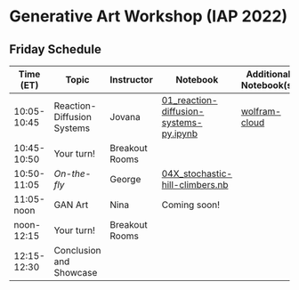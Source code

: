 # Generative Art Workshop (IAP 2022)

## Friday Schedule

| Time (ET)     | Topic                         | Instructor     | Notebook       | Additional Notebook(s) |
| -----------   | ----------------------------- | -------------- |--------------- | ---------------------- |
| 10:05-10:45   | Reaction-Diffusion Systems    | Jovana           | [01_reaction-diffusion-systems-py.ipynb](https://github.com/gvarnavi/generative-art-iap/blob/master/01.28-Friday/01_reaction-diffusion-systems-py.ipynb) | [wolfram-cloud](https://www.wolframcloud.com/obj/gvarnavi/Published/01X_reaction-diffusion-systems.nb)|
| 10:45-10:50   | Your turn!                    | Breakout Rooms | | |
| 10:50-11:05   | _On-the-fly_                  | George         | [04X_stochastic-hill-climbers.nb](https://www.wolframcloud.com/obj/gvarnavi/Published/04X_stochastic-hill-climbers.nb) | |
| 11:05-noon    | GAN Art | Nina         | Coming soon!| |
| noon-12:15    | Your turn!                    | Breakout Rooms | | |
| 12:15-12:30   | Conclusion and Showcase                  |         | | |

